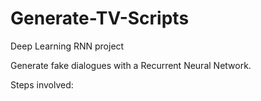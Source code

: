 # Generate-TV-Scripts
Deep Learning RNN project

Generate fake dialogues with a Recurrent Neural Network.

Steps involved:
